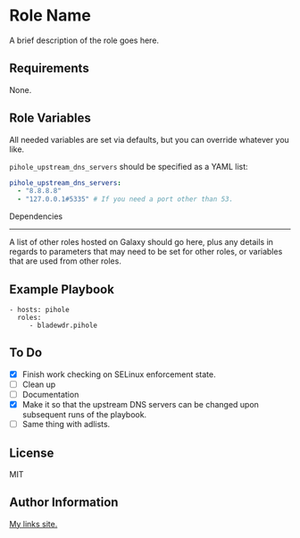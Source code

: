 # Role Name

A brief description of the role goes here.

## Requirements

None.

## Role Variables

All needed variables are set via defaults, but you can override whatever you like.

`pihole_upstream_dns_servers` should be specified as a YAML list:

```yaml
pihole_upstream_dns_servers:
  - "8.8.8.8"
  - "127.0.0.1#5335" # If you need a port other than 53.
```

Dependencies

---

A list of other roles hosted on Galaxy should go here, plus any details in regards to parameters that may need to be set for other roles, or variables that are used from other roles.

## Example Playbook

    - hosts: pihole
      roles:
         - bladewdr.pihole

## To Do

- [x] Finish work checking on SELinux enforcement state.
- [ ] Clean up
- [ ] Documentation
- [x] Make it so that the upstream DNS servers can be changed upon subsequent runs of the playbook.
- [ ] Same thing with adlists.

## License

MIT

## Author Information

[My links site.](https://links.bladewdr.xyz)
